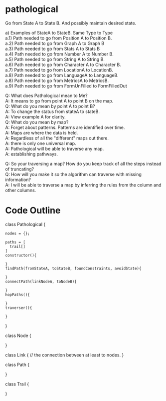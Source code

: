 # pathological
Go from State A to State B. And possibly maintain desired state.

a) Examples of StateA to StateB. Same Type to Type  <br>
a.1) Path needed to go from Position A to Position B.  <br>
a.2) Path needed to go from Graph A to Graph B <br>
a.3) Path needed to go from Stats A to Stats B <br>
a.4) Path needed to go from Number A to Number B. <br>
a.5) Path needed to go from String A to String B. <br>
a.6) Path needed to go from Character A to Character B.  <br>
a.7) Path needed to go from LocationA to LocationB. <br>
a.8) Path needed to go from LanguageA to LanguageB. <br>
a.8) Path needed to go from MetricsA to MetricsB. <br>
a.9) Path needed to go from FormUnFilled to FormFilledOut  <br>

Q: What does Pathological mean to Me? <br>
A: It means to go from point A to point B on the map. <br>
Q: What do you mean by point A to point B? <br>
A: To change the status from stateA to stateB. <br>
A: View example A for clarity. <br>
Q: What do you mean by map? <br>
A: Forget about patterns. Patterns are identified over time. <br>
A: Maps are where the data is held. <br>
A: Regardless of all the "different" maps out there. <br>
A: there is only one universal map. <br>
A: Pathological will be able to traverse any map. <br>
A: establishing pathways. <br>

Q: So your traversing a map? How do you keep track of all the steps instead of truncating? <br>
Q: How will you make it so the algorithm can traverse with missing information? <br>
A: I will be able to traverse a map by inferring the rules from the column and other columns. <br>


# Code Outline

class Pathological {

    nodes = {};
    
    paths = [
      trail[]
    ]
    constructor(){
        
    }
    findPath(fromStateA, toStateB, foundConstraints, avoidState){
    
    }
    connectPath(linkNodeA, toNodeB){
      
    }
    hopPaths(){
      
    }
    traverser(){
      
    }
}

class Node {

}

class Link {
  // the connection between at least to nodes.
}

class Path {

}

class Trail {

}
